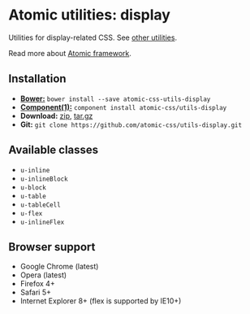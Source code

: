 # Atomic utilities: display

Utilities for display-related CSS.
See [other utilities](https://github.com/atomic-css/utils).

Read more about [Atomic framework](https://github.com/atomic-css/atomic).

## Installation

* [__Bower:__](http://bower.io)
  `bower install --save atomic-css-utils-display`
* [__Component(1):__](http://component.io)
  `component install atomic-css/utils-display`
* __Download:__
  [zip](https://github.com/atomic-css/utils-display/zipball/master),
  [tar.gz](https://github.com/atomic-css/utils-display/tarball/master)
* __Git:__ `git clone https://github.com/atomic-css/utils-display.git`

## Available classes

* `u-inline`
* `u-inlineBlock`
* `u-block`
* `u-table`
* `u-tableCell`
* `u-flex`
* `u-inlineFlex`

## Browser support

* Google Chrome (latest)
* Opera (latest)
* Firefox 4+
* Safari 5+
* Internet Explorer 8+ (flex is supported by IE10+)
